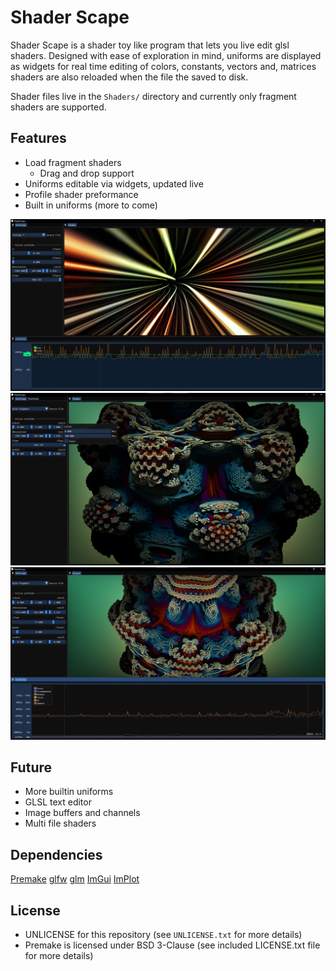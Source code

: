 # Shader Scape
Shader Scape is a shader toy like program that lets you live edit glsl shaders. Designed with ease of exploration in mind, uniforms are displayed as widgets for real time editing of colors, constants, vectors and, matrices shaders are also reloaded when the file the saved to disk.

Shader files live in the `Shaders/` directory and currently only fragment shaders are supported. 

## Features
- Load fragment shaders
	- Drag and drop support
- Uniforms editable via widgets, updated live
- Profile shader preformance
- Built in uniforms (more to come)

![Strings](Resources/strings.png)
![Bulb](Resources/bulb.png)
![Profiler](Resources/ImprovedProfilerV1.png)

## Future
- More builtin uniforms
- GLSL text editor
- Image buffers and channels
- Multi file shaders

## Dependencies
[Premake](https://github.com/premake/premake-core)
[glfw](https://github.com/glfw/glfw)
[glm](https://github.com/g-truc/glm)
[ImGui](https://github.com/ocornut/imgui)
[ImPlot](https://github.com/epezent/implot)

## License
- UNLICENSE for this repository (see `UNLICENSE.txt` for more details)
- Premake is licensed under BSD 3-Clause (see included LICENSE.txt file for more details)
